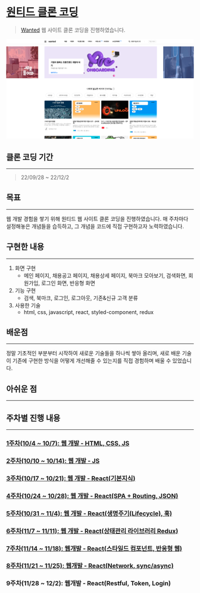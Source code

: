 # [원티드 클론 코딩](https://qyupang.github.io/ASAC)

> [Wanted](https://www.wanted.co.kr/) 웹 사이트 클론 코딩을 진행하였습니다.

![내가 구현한 메이페이지](./1week/img/qyupang_wanted.png)

## 클론 코딩 기간

---

> 22/09/28 ~ 22/12/2

## 목표

---

웹 개발 경험을 쌓기 위해 원티드 웹 사이트 클론 코딩을 진행하였습니다. 매 주차마다 설정해놓은 개념들을 습득하고, 그 개념을 코드에 직접 구현하고자 노력하였습니다.

## 구현한 내용

---

1. 화면 구현
   - 메인 페이지, 채용공고 페이지, 채용상세 페이지, 북마크 모아보기, 검색화면, 회원가입, 로그인 화면, 반응형 화면
2. 기능 구현
   - 검색, 북마크, 로그인, 로그아웃, 기존&신규 고객 분류
3. 사용한 기술
   - html, css, javascript, react, styled-component, redux

## 배운점

---

정말 기초적인 부분부터 시작하여 새로운 기술들을 하나씩 쌓아 올리며, 새로 배운 기술이 기존에 구현한 방식을 어떻게 개선해줄 수 있는지를 직접 경험하며 배울 수 있었습니다.

## 아쉬운 점

---

## 주차별 진행 내용

---

### [1주차(10/4 ~ 10/7): 웹 개발 - HTML, CSS, JS](https://github.com/Qyupang/ASAC/tree/main/1week)

### [2주차(10/10 ~ 10/14): 웹 개발 - JS](https://github.com/Qyupang/ASAC/tree/main/2week)

### [3주차(10/17 ~ 10/21): 웹 개발 - React(기본지식)](https://github.com/Qyupang/ASAC/tree/main/3week)

### [4주차(10/24 ~ 10/28): 웹 개발 - React(SPA + Routing, JSON)](https://github.com/Qyupang/ASAC/tree/main/4week)

### [5주차(10/31 ~ 11/4): 웹 개발 - React(생명주기(Lifecycle), 훅)](https://github.com/Qyupang/ASAC/tree/main/5week)

### [6주차(11/7 ~ 11/11): 웹 개발 - React(상태관리 라이브러리 Redux)](https://github.com/Qyupang/ASAC/tree/main/6week/clone_coding)

### [7주차(11/14 ~ 11/18): 웹개발 - React(스타일드 컴포넌트, 반응형 웹)](https://github.com/Qyupang/ASAC/tree/main/7week/clone_coding)

### [8주차(11/21 ~ 11/25): 웹개발 - React(Network, sync/async)](https://github.com/Qyupang/ASAC/tree/main/8week/clone_coding)

### 9주차(11/28 ~ 12/2): 웹개발 - React(Restful, Token, Login)
